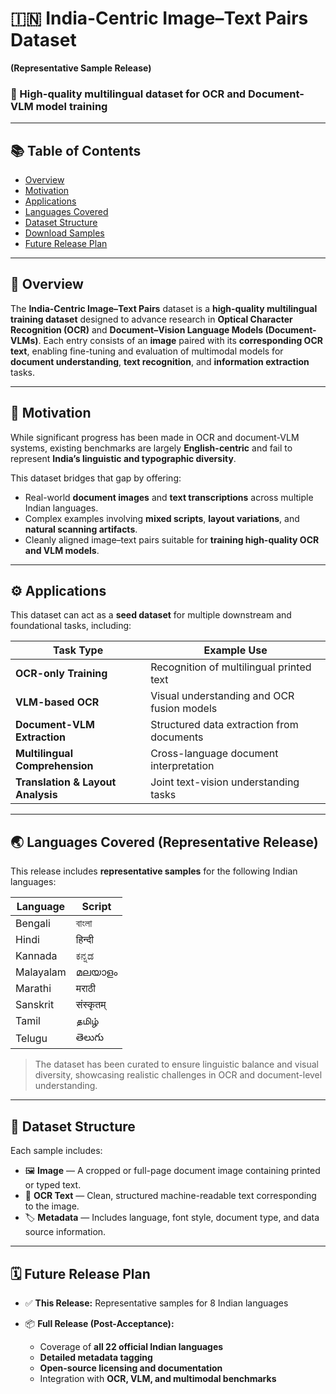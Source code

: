 # 🇮🇳 India-Centric Image–Text Pairs Dataset

**(Representative Sample Release)**

### 🧾 High-quality multilingual dataset for OCR and Document-VLM model training

---

## 📚 Table of Contents

* [Overview](#-overview)
* [Motivation](#-motivation)
* [Applications](#-applications)
* [Languages Covered](#-languages-covered-representative-release)
* [Dataset Structure](#-dataset-structure)
* [Download Samples](#-download-representative-samples)
* [Future Release Plan](#-future-release-plan)

---

## 🧭 Overview

The **India-Centric Image–Text Pairs** dataset is a **high-quality multilingual training dataset** designed to advance research in **Optical Character Recognition (OCR)** and **Document–Vision Language Models (Document-VLMs)**.
Each entry consists of an **image** paired with its **corresponding OCR text**, enabling fine-tuning and evaluation of multimodal models for **document understanding**, **text recognition**, and **information extraction** tasks.

---

## 🎯 Motivation

While significant progress has been made in OCR and document-VLM systems, existing benchmarks are largely **English-centric** and fail to represent **India’s linguistic and typographic diversity**.

This dataset bridges that gap by offering:

* Real-world **document images** and **text transcriptions** across multiple Indian languages.
* Complex examples involving **mixed scripts**, **layout variations**, and **natural scanning artifacts**.
* Cleanly aligned image–text pairs suitable for **training high-quality OCR and VLM models**.

---

## ⚙️ Applications

This dataset can act as a **seed dataset** for multiple downstream and foundational tasks, including:

| Task Type                         | Example Use                                |
| --------------------------------- | ------------------------------------------ |
| **OCR-only Training**             | Recognition of multilingual printed text   |
| **VLM-based OCR**                 | Visual understanding and OCR fusion models |
| **Document-VLM Extraction**       | Structured data extraction from documents  |
| **Multilingual Comprehension**    | Cross-language document interpretation     |
| **Translation & Layout Analysis** | Joint text-vision understanding tasks      |

---

## 🌏 Languages Covered (Representative Release)

This release includes **representative samples** for the following Indian languages:

| Language  | Script    |
| --------- | --------- |
| Bengali   | বাংলা     |
| Hindi     | हिन्दी    |
| Kannada   | ಕನ್ನಡ     |
| Malayalam | മലയാളം    |
| Marathi   | मराठी     |
| Sanskrit  | संस्कृतम् |
| Tamil     | தமிழ்     |
| Telugu    | తెలుగు    |

> The dataset has been curated to ensure linguistic balance and visual diversity, showcasing realistic challenges in OCR and document-level understanding.

---

## 🧩 Dataset Structure

Each sample includes:

* 🖼️ **Image** — A cropped or full-page document image containing printed or typed text.
* 🧾 **OCR Text** — Clean, structured machine-readable text corresponding to the image.
* 🏷️ **Metadata** — Includes language, font style, document type, and data source information.

---

## 🗓️ Future Release Plan

* ✅ **This Release:** Representative samples for 8 Indian languages
* 📦 **Full Release (Post-Acceptance):**

  * Coverage of **all 22 official Indian languages**
  * **Detailed metadata tagging**
  * **Open-source licensing and documentation**
  * Integration with **OCR, VLM, and multimodal benchmarks**
